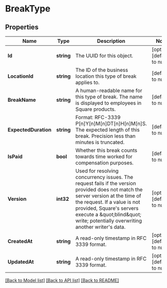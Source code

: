 # BreakType

## Properties
Name | Type | Description | Notes
------------ | ------------- | ------------- | -------------
**Id** | **string** | The UUID for this object. | [optional] [default to null]
**LocationId** | **string** | The ID of the business location this type of break applies to. | [default to null]
**BreakName** | **string** | A human-readable name for this type of break. The name is displayed to employees in Square products. | [default to null]
**ExpectedDuration** | **string** | Format: RFC-3339 P[n]Y[n]M[n]DT[n]H[n]M[n]S. The expected length of this break. Precision less than minutes is truncated. | [default to null]
**IsPaid** | **bool** | Whether this break counts towards time worked for compensation purposes. | [default to null]
**Version** | **int32** | Used for resolving concurrency issues. The request fails if the version provided does not match the server version at the time of the request. If a value is not provided, Square&#x27;s servers execute a \&quot;blind\&quot; write; potentially overwriting another writer&#x27;s data. | [optional] [default to null]
**CreatedAt** | **string** | A read-only timestamp in RFC 3339 format. | [optional] [default to null]
**UpdatedAt** | **string** | A read-only timestamp in RFC 3339 format. | [optional] [default to null]

[[Back to Model list]](../README.md#documentation-for-models) [[Back to API list]](../README.md#documentation-for-api-endpoints) [[Back to README]](../README.md)

